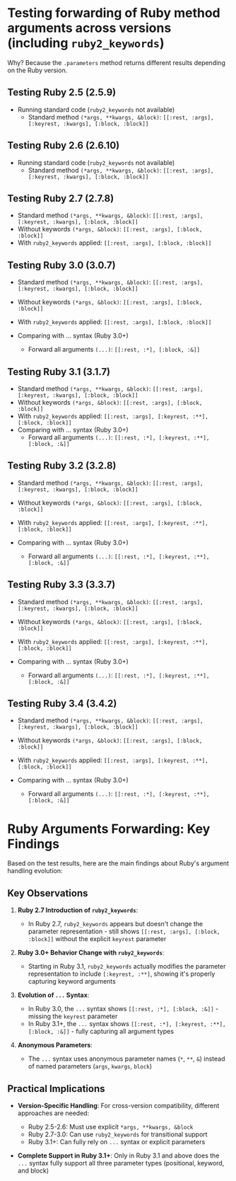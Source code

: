 # Testing forwarding of Ruby method arguments across versions (including `ruby2_keywords`)

Why? Because the `.parameters` method returns different results depending on the Ruby version.

## Testing Ruby 2.5 (2.5.9)

- Running standard code (`ruby2_keywords` not available)
  - Standard method `(*args, **kwargs, &block)`: `[[:rest, :args], [:keyrest, :kwargs], [:block, :block]]`

## Testing Ruby 2.6 (2.6.10)

- Running standard code (`ruby2_keywords` not available)
  - Standard method `(*args, **kwargs, &block)`: `[[:rest, :args], [:keyrest, :kwargs], [:block, :block]]`

## Testing Ruby 2.7 (2.7.8)

- Standard method `(*args, **kwargs, &block)`: `[[:rest, :args], [:keyrest, :kwargs], [:block, :block]]`
- Without keywords `(*args, &block)`: `[[:rest, :args], [:block, :block]]`
- With `ruby2_keywords` applied: `[[:rest, :args], [:block, :block]]`

## Testing Ruby 3.0 (3.0.7)

- Standard method `(*args, **kwargs, &block)`: `[[:rest, :args], [:keyrest, :kwargs], [:block, :block]]`
- Without keywords `(*args, &block)`: `[[:rest, :args], [:block, :block]]`
- With `ruby2_keywords` applied: `[[:rest, :args], [:block, :block]]`

- Comparing with ... syntax (Ruby 3.0+)
  - Forward all arguments `(...)`: `[[:rest, :*], [:block, :&]]`

## Testing Ruby 3.1 (3.1.7)

- Standard method `(*args, **kwargs, &block)`: `[[:rest, :args], [:keyrest, :kwargs], [:block, :block]]`
- Without keywords `(*args, &block)`: `[[:rest, :args], [:block, :block]]`
- With `ruby2_keywords` applied: `[[:rest, :args], [:keyrest, :**], [:block, :block]]`
- Comparing with ... syntax (Ruby 3.0+)
  - Forward all arguments `(...)`: `[[:rest, :*], [:keyrest, :**], [:block, :&]]`

## Testing Ruby 3.2 (3.2.8)

- Standard method `(*args, **kwargs, &block)`: `[[:rest, :args], [:keyrest, :kwargs], [:block, :block]]`
- Without keywords `(*args, &block)`: `[[:rest, :args], [:block, :block]]`
- With `ruby2_keywords` applied: `[[:rest, :args], [:keyrest, :**], [:block, :block]]`

- Comparing with ... syntax (Ruby 3.0+)
  - Forward all arguments `(...)`: `[[:rest, :*], [:keyrest, :**], [:block, :&]]`

## Testing Ruby 3.3 (3.3.7)

- Standard method `(*args, **kwargs, &block)`: `[[:rest, :args], [:keyrest, :kwargs], [:block, :block]]`
- Without keywords `(*args, &block)`: `[[:rest, :args], [:block, :block]]`
- With `ruby2_keywords` applied: `[[:rest, :args], [:keyrest, :**], [:block, :block]]`

- Comparing with ... syntax (Ruby 3.0+)
  - Forward all arguments `(...)`: `[[:rest, :*], [:keyrest, :**], [:block, :&]]`

## Testing Ruby 3.4 (3.4.2)

- Standard method `(*args, **kwargs, &block)`: `[[:rest, :args], [:keyrest, :kwargs], [:block, :block]]`
- Without keywords `(*args, &block)`: `[[:rest, :args], [:block, :block]]`
- With `ruby2_keywords` applied: `[[:rest, :args], [:keyrest, :**], [:block, :block]]`

- Comparing with ... syntax (Ruby 3.0+)
  - Forward all arguments `(...)`: `[[:rest, :*], [:keyrest, :**], [:block, :&]]`


# Ruby Arguments Forwarding: Key Findings

Based on the test results, here are the main findings about Ruby's argument handling evolution:

## Key Observations

1. **Ruby 2.7 Introduction of `ruby2_keywords`**:
   - In Ruby 2.7, `ruby2_keywords` appears but doesn't change the parameter representation - still shows `[[:rest, :args], [:block, :block]]` without the explicit `keyrest` parameter

2. **Ruby 3.0+ Behavior Change with `ruby2_keywords`**:
   - Starting in Ruby 3.1, `ruby2_keywords` actually modifies the parameter representation to include `[:keyrest, :**]`, showing it's properly capturing keyword arguments

3. **Evolution of `...` Syntax**:
   - In Ruby 3.0, the `...` syntax shows `[[:rest, :*], [:block, :&]]` - missing the `keyrest` parameter
   - In Ruby 3.1+, the `...` syntax shows `[[:rest, :*], [:keyrest, :**], [:block, :&]]` - fully capturing all argument types

4. **Anonymous Parameters**:
   - The `...` syntax uses anonymous parameter names (`*`, `**`, `&`) instead of named parameters (`args`, `kwargs`, `block`)

## Practical Implications

- **Version-Specific Handling**: For cross-version compatibility, different approaches are needed:
  - Ruby 2.5-2.6: Must use explicit `*args, **kwargs, &block`
  - Ruby 2.7-3.0: Can use `ruby2_keywords` for transitional support
  - Ruby 3.1+: Can fully rely on `...` syntax or explicit parameters

- **Complete Support in Ruby 3.1+**: Only in Ruby 3.1 and above does the `...` syntax fully support all three parameter types (positional, keyword, and block)

